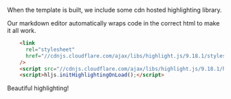 
[meta-title]: <> (Highlighting code blocks with highlight.js)
[meta-date]: <> (2020-04-11T19:16:45.784Z)
[meta-branch]: <> (master)
[meta-commit]: <> (none)
[meta-user]: <> (Lee Nattress)


When the template is built, we include some cdn hosted highlighting library.

Our markdown editor automatically wraps code in the correct html to make it all work.

```html
    <link
      rel="stylesheet"
      href="//cdnjs.cloudflare.com/ajax/libs/highlight.js/9.18.1/styles/dracula.min.css"
    />
    <script src="//cdnjs.cloudflare.com/ajax/libs/highlight.js/9.18.1/highlight.min.js"></script>
    <script>hljs.initHighlightingOnLoad();</script>
```

Beautiful highlighting!